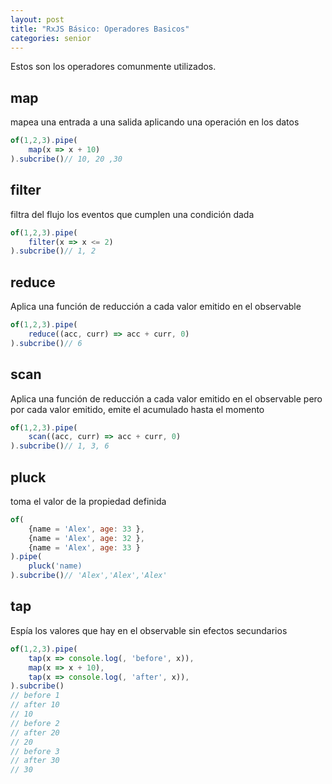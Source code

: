 ```yaml
---
layout: post
title: "RxJS Básico: Operadores Basicos"
categories: senior
---
```


Estos son los operadores comunmente utilizados<!--more-->.

## map
mapea una entrada a una salida aplicando una operación en los datos

```javascript
of(1,2,3).pipe(
    map(x => x + 10)
).subcribe()// 10, 20 ,30
```

## filter
filtra del flujo los eventos que cumplen una condición dada

```javascript
of(1,2,3).pipe(
    filter(x => x <= 2)
).subcribe()// 1, 2
```

## reduce
Aplica una función de reducción a cada valor emitido en el observable

```javascript
of(1,2,3).pipe(
    reduce((acc, curr) => acc + curr, 0)
).subcribe()// 6
```

## scan
Aplica una función de reducción a cada valor emitido en el observable pero por cada valor emitido, emite el acumulado hasta el momento

```javascript
of(1,2,3).pipe(
    scan((acc, curr) => acc + curr, 0)
).subcribe()// 1, 3, 6
```


## pluck
toma el valor de la propiedad definida

```javascript
of(
    {name = 'Alex', age: 33 },
    {name = 'Alex', age: 32 },
    {name = 'Alex', age: 33 }
).pipe(
    pluck('name)
).subcribe()// 'Alex','Alex','Alex'
```

## tap
Espía los valores que hay en el observable sin efectos secundarios

```javascript
of(1,2,3).pipe(
    tap(x => console.log(, 'before', x)),
    map(x => x + 10),
    tap(x => console.log(, 'after', x)),
).subcribe()
// before 1
// after 10
// 10
// before 2
// after 20
// 20
// before 3
// after 30
// 30
```